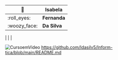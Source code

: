 | :hugs: | **Isabela** |
| --- | --- |
| :roll\_eyes: | **Fernanda** |
| :woozy\_face: | **Da Silva** |
|
 |
 |

![CursoemVideo](https://cdn.folhape.com.br/img/pc/1100/1/dn\_arquivo/2019/09/quantas-horas-um-cachorro-dorme.jpg)
https://github.com/Idasilv5/Inform-tica/blob/main/README.md
